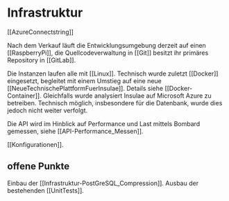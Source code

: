 # Infrastruktur

[[AzureConnectstring]]

Nach dem Verkauf läuft die Entwicklungsumgebung derzeit auf einen [[RaspberryPi]], die Quellcodeverwaltung in [[Git]] besitzt ihr primäres Repository in [[GitLab]].

Die Instanzen laufen alle mit [[Linux]].
Technisch wurde zuletzt [[Docker]] eingesetzt, begleitet mit einem Umstieg auf eine neue [[NeueTechnischePlattformFuerInsulae]]. Details siehe [[Docker-Container]].
Gleichfalls wurde analysiert Insulae auf Microsoft Azure zu betreiben. Technisch möglich, insbesondere für die Datenbank, wurde dies jedoch nicht weiter verfolgt.

Die API wird im Hinblick auf Performance und Last mittels Bombard gemessen, siehe [[API-Performance_Messen]].

[[Konfigurationen]].

## offene Punkte
Einbau der [[Infrastruktur-PostGreSQL_Compression]].
Ausbau der bestehenden [[UnitTests]].